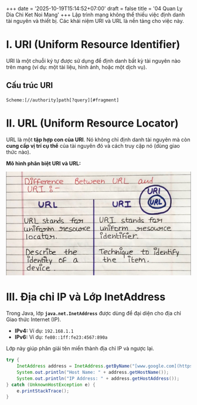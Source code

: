 +++
date = '2025-10-19T15:14:52+07:00'
draft = false
title = '04 Quan Ly Dia Chi Ket Noi Mang'
+++
Lập trình mạng không thể thiếu việc định danh tài nguyên và thiết bị. Các khái niệm URI và URL là nền tảng cho việc này.

# I. URI (Uniform Resource Identifier)
URI là một chuỗi ký tự được sử dụng để định danh bất kỳ tài nguyên nào trên mạng (ví dụ: một tài liệu, hình ảnh, hoặc một dịch vụ).

## Cấu trúc URI
`Scheme:[//authority]path[?query][#fragment]`

# II. URL (Uniform Resource Locator)
URL là một **tập hợp con của URI**. Nó không chỉ định danh tài nguyên mà còn **cung cấp vị trí cụ thể** của tài nguyên đó và cách truy cập nó (dùng giao thức nào).

**Mô hình phân biệt URI và URL:**

![Sơ đồ phân biệt URL và URI](bai4.png)

# III. Địa chỉ IP và Lớp InetAddress
Trong Java, lớp **`java.net.InetAddress`** được dùng để đại diện cho địa chỉ Giao thức Internet (IP).

* **IPv4:** Ví dụ: `192.168.1.1`
* **IPv6:** Ví dụ: `fe80::1ff:fe23:4567:890a`

Lớp này giúp phân giải tên miền thành địa chỉ IP và ngược lại.

```java
try {
    InetAddress address = InetAddress.getByName("[www.google.com](https://www.google.com)");
    System.out.println("Host Name: " + address.getHostName());
    System.out.println("IP Address: " + address.getHostAddress());
} catch (UnknownHostException e) {
    e.printStackTrace();
}